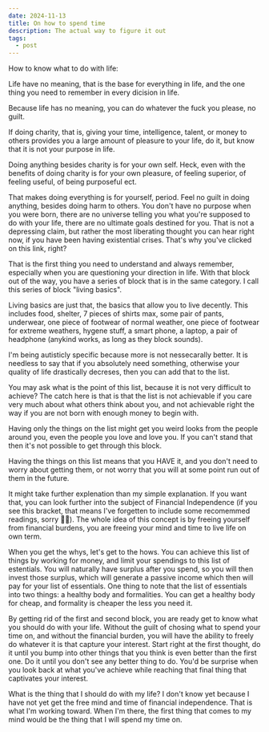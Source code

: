 ```yaml
---
date: 2024-11-13
title: On how to spend time
description: The actual way to figure it out
tags:
  - post
---
```

How to know what to do with life:

Life have no meaning, that is the base for everything in life, and the one thing you need to remember in every dicision in life.

Because life has no meaning, you can do whatever the fuck you please, no guilt.

If doing charity, that is, giving your time, intelligence, talent, or money to others provides you a large amount of pleasure to your life, do it, but know that it is not your purpose in life.

Doing anything besides charity is for your own self. Heck, even with the benefits of doing charity is for your own pleasure, of feeling superior, of feeling useful, of being purposeful ect.

That makes doing everything is for yourself, period. Feel no guilt in doing anything, besides doing harm to others. You don't have no purpose when you were born, there are no universe telling you what you're supposed to do with your life, there are no ultimate goals destined for you. That is not a depressing claim, but rather the most liberating thought you can hear right now, if you have been having existential crises. That's why you've clicked on this link, right?

That is the first thing you need to understand and always remember, especially when you are questioning your direction in life. With that block out of the way, you have a series of block that is in the same category. I call this series of block "living basics".

Living basics are just that, the basics that allow you to live decently. This includes food, shelter, 7 pieces of shirts max, some pair of pants, underwear, one piece of footwear of normal weather, one piece of footwear for extreme weathers, hygene stuff, a smart phone, a laptop, a pair of headphone (anykind works, as long as they block sounds).

I'm being autisticly specific because more is not nessecarally better. It is needless to say that if you absolutely need something, otherwise your quality of life drastically decreses, then you can add that to the list. 

You may ask what is the point of this list, because it is not very difficult to achieve? The catch here is that is that the list is not achievable if you care very much about what others think about you, and not achievable right the way if you are not born with enough money to begin with. 

Having only the things on the list might get you weird looks from the people around you, even the people you love and love you. If you can't stand that then it's not possible to get through this block.

Having the things on this list means that you HAVE it, and you don't need to worry about getting them, or not worry that you will at some point run out of them in the future.

It might take further explenation than my simple explanation. If you want that, you can look further into the subject of Financial Independence (if you see this bracket, that means I've forgetten to include some recomemmed readings, sorry 🤷‍♂️). The whole idea of this concept is by freeing yourself from financial burdens, you are freeing your mind and time to live life on own term.

When you get the whys, let's get to the hows. You can achieve this list of things by working for money, and limit your spendings to this list of estentials. You will naturally have surplus after you spend, so you will then invest those surplus, which will generate a passive income which then will pay for your list of essentials. One thing to note that the list of essentials into two things: a healthy body and formalities. You can get a healthy body for cheap, and formality is cheaper the less you need it.

By getting rid of the first and second block, you are ready get to know what you should do with your life. Without the guilt of chosing what to spend your time on, and without the financial burden, you will have the ability to freely do whatever it is that capture your interest. Start right at the first thought, do it until you bump into other things that you think is even better than the first one. Do it until you don't see any better thing to do. You'd be surprise when you look back at what you've achieve while reaching that final thing that captivates your interest.

What is the thing that I should do with my life? I don't know yet because I have not yet get the free mind and time of financial independence. That is what I'm working toward. When I'm there, the first thing that comes to my mind would be the thing that I will spend my time on.

